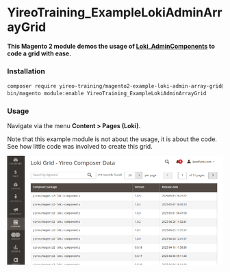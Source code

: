 # YireoTraining_ExampleLokiAdminArrayGrid

**This Magento 2 module demos the usage of [Loki_AdminComponents](https://github.com/LokiExtensions/Loki_AdminComponents) to code a grid with ease.**

### Installation
```bash
composer require yireo-training/magento2-example-loki-admin-array-grid@dev
bin/magento module:enable YireoTraining_ExampleLokiAdminArrayGrid
```
### Usage
Navigate via the menu **Content > Pages (Loki)**.

Note that this example module is not about the usage, it is about the code. See how little code was involved to create this grid.

![Screenshot of grid in action](loki-admin-grid-array.png)
